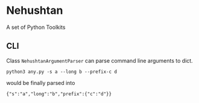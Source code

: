 # Nehushtan 

A set of Python Toolkits

## CLI 

Class `NehushtanArgumentParser` can parse command line arguments to dict.

`python3 any.py -s a --long b --prefix-c d`

would be finally parsed into 

```
{"s":"a","long":"b","prefix":{"c":"d"}}
```
